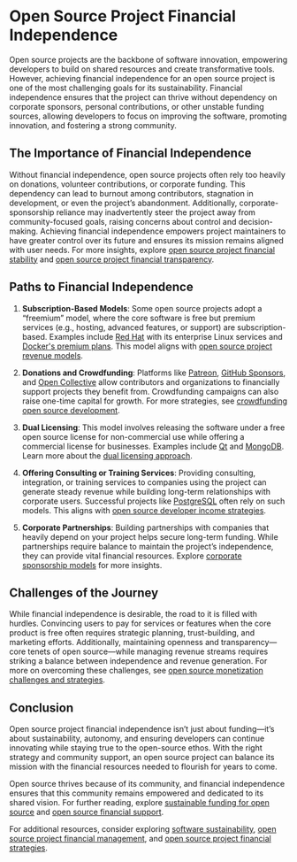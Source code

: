 # Open Source Project Financial Independence

Open source projects are the backbone of software innovation, empowering developers to build on shared resources and create transformative tools. However, achieving financial independence for an open source project is one of the most challenging goals for its sustainability. Financial independence ensures that the project can thrive without dependency on corporate sponsors, personal contributions, or other unstable funding sources, allowing developers to focus on improving the software, promoting innovation, and fostering a strong community.

## The Importance of Financial Independence

Without financial independence, open source projects often rely too heavily on donations, volunteer contributions, or corporate funding. This dependency can lead to burnout among contributors, stagnation in development, or even the project’s abandonment. Additionally, corporate-sponsorship reliance may inadvertently steer the project away from community-focused goals, raising concerns about control and decision-making. Achieving financial independence empowers project maintainers to have greater control over its future and ensures its mission remains aligned with user needs. For more insights, explore [open source project financial stability](https://www.license-token.com/wiki/open-source-project-financial-stability) and [open source project financial transparency](https://www.license-token.com/wiki/open-source-project-financial-transparency).

## Paths to Financial Independence

1. **Subscription-Based Models**: Some open source projects adopt a “freemium” model, where the core software is free but premium services (e.g., hosting, advanced features, or support) are subscription-based. Examples include [Red Hat](https://www.redhat.com/en) with its enterprise Linux services and [Docker's premium plans](https://www.docker.com/pricing/). This model aligns with [open source project revenue models](https://www.license-token.com/wiki/open-source-project-revenue-models).

2. **Donations and Crowdfunding**: Platforms like [Patreon](https://www.patreon.com/), [GitHub Sponsors](https://github.com/sponsors), and [Open Collective](https://opencollective.com/) allow contributors and organizations to financially support projects they benefit from. Crowdfunding campaigns can also raise one-time capital for growth. For more strategies, see [crowdfunding open source development](https://www.license-token.com/wiki/crowdfunding-open-source-development).

3. **Dual Licensing**: This model involves releasing the software under a free open source license for non-commercial use while offering a commercial license for businesses. Examples include [Qt](https://www.qt.io/) and [MongoDB](https://www.mongodb.com/). Learn more about the [dual licensing approach](https://www.license-token.com/wiki/dual-licensing-approach).

4. **Offering Consulting or Training Services**: Providing consulting, integration, or training services to companies using the project can generate steady revenue while building long-term relationships with corporate users. Successful projects like [PostgreSQL](https://www.postgresql.org/) often rely on such models. This aligns with [open source developer income strategies](https://www.license-token.com/wiki/open-source-developer-income-strategies).

5. **Corporate Partnerships**: Building partnerships with companies that heavily depend on your project helps secure long-term funding. While partnerships require balance to maintain the project’s independence, they can provide vital financial resources. Explore [corporate sponsorship models](https://www.license-token.com/wiki/corporate-sponsorship-models) for more insights.

## Challenges of the Journey

While financial independence is desirable, the road to it is filled with hurdles. Convincing users to pay for services or features when the core product is free often requires strategic planning, trust-building, and marketing efforts. Additionally, maintaining openness and transparency—core tenets of open source—while managing revenue streams requires striking a balance between independence and revenue generation. For more on overcoming these challenges, see [open source monetization challenges and strategies](https://www.license-token.com/wiki/open-source-monetization-challenges-and-strategies).

## Conclusion

Open source project financial independence isn’t just about funding—it’s about sustainability, autonomy, and ensuring developers can continue innovating while staying true to the open-source ethos. With the right strategy and community support, an open source project can balance its mission with the financial resources needed to flourish for years to come.

Open source thrives because of its community, and financial independence ensures that this community remains empowered and dedicated to its shared vision. For further reading, explore [sustainable funding for open source](https://www.license-token.com/wiki/sustainable-funding-for-open-source) and [open source financial support](https://www.license-token.com/wiki/open-source-financial-support).

For additional resources, consider exploring [software sustainability](https://www.license-token.com/wiki/software-sustainability), [open source project financial management](https://www.license-token.com/wiki/open-source-project-financial-management), and [open source project financial strategies](https://www.license-token.com/wiki/open-source-project-financial-strategies).